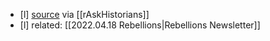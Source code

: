 - [l] [source](https://www.reddit.com/r/AskHistorians/comments/u0s301/wikipedia_says_that_cities_subjugated_by_the/) via [[rAskHistorians]]
- [l] related: [[2022.04.18 Rebellions|Rebellions Newsletter]]